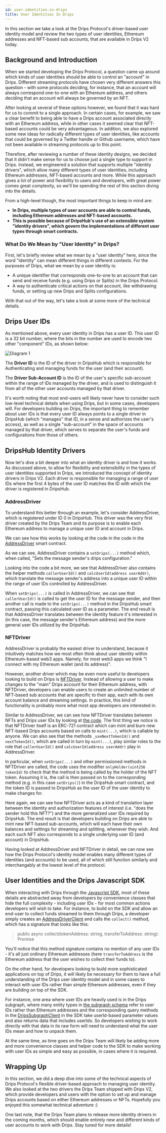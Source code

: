 ```yaml
---
id: user-identities-in-drips
title: User Identities In Drips
---
```


In this section we take a look at the Drips Protocol's driver-based user identity model and review the two types of user identities, Ethereum addresses and NFT-based sub accounts, that are available in Drips V2 today.

## Background and Introduction

When we started developing the Drips Protocol, a question came up around which kinds of user identities should be able to control an "account"
in Drips. Different streaming protocols have chosen very different answers this question - with some protocols deciding, for instance, that an account will always correspond one-to-one with an Ethereum address, and others deciding that an account will always be governed by an NFT.

After looking at several of these options however, we found that it was hard for us to commit to a single approach. In certain cases, for example, we saw a clear benefit to being able to have a Drips account associated directly with an Ethereum address, while in other cases it seemed clear that NFT-based accounts could be very advantageous. In addition, we also explored some new ideas for radically different types of user identities, like accounts that could be governed by a Twitter handle or Github username, which have not been available in streaming protocols up to this point.

Therefore, after reviewing a number of these identity designs, we decided that it didn't make sense for us to choose just a single type to support in Drips. Instead, we engineered a solution that supports multiple "identity drivers", which allow many different types of user identities, including Ethereum addresses, NFT-based accounts and more. While this approach gives a lot of power and flexibility to users and developers, with great power comes great complexity, so we'll be spending the rest of this section diving into the details.

From a high-level though, the most important things to keep in mind are:

- **In Drips, multiple types of user accounts are able to control funds, including Ethereum addresses and NFT-based accounts.**
- **This is possible because of DripsHub's use of an extensible system "identity drivers", which govern the implementations of different user types through smart contracts.**

### What Do We Mean by "User Identity" in Drips?

First, let's briefly review what we mean by a "user identity" here, since the word "identity" can mean
different things in different contexts. For the purposes of Drips, what we mean by a user identity is:

- A unique identifier that corresponds one-to-one to an account that can send and receive funds (e.g. using Drips or Splits) in the Drips Protocol.
- A way to authenticate critical actions on that account, like withdrawing funds, or setting up new Drips and Splits configurations.

With that out of the way, let's take a look at some more of the technical details.

## Drips User IDs

As mentioned above, every user identity in Drips has a user ID. This user ID is a 32 bit number, where the bits in the number are used to encode two other "component" IDs, as shown below:

![Diagram 1][u1]

The **Driver ID** is the ID of the driver in DripsHub which is responsible for Authenticating and managing funds for the user (and their account).

The **Driver Sub-Account ID** is the ID of the user's specific sub-account within the range of IDs managed by the driver, and is used to distinguish it from all of the other user accounts managed by that driver.

It's worth noting that most end-users will likely never have to consider such low-level technical details when using Drips, but in some cases, developers will. For developers building on Drips, the important thing to remember about user IDs is that every user ID always points to a single driver in DripsHub (which "manages" that ID, in a sense and authorizes the user's access), as well as a single "sub-account" in the space of accounts managed by that driver, which serves to separate the user's funds and configurations from those of others.

## DripsHub Identity Drivers

Now let's dive a bit deeper into what an identity driver is and how it works. As discussed above, to allow for flexibility and extensibility in the types of user identities supported in Drips, we introduced the concept of identity drivers in Drips V2. Each driver is responsible for managing a range of user IDs where the first 4 bytes of the user ID matches the ID with which the driver is registered in DripsHub.

### AddressDriver

To understand this better through an example, let's consider AddressDriver, which is registered under ID 0 in DripsHub. This driver was the very first driver created by the Drips Team and its purpose is to enable each Ethereum address to manage a unique user ID and account in Drips.

We can see how this works by looking at the code in the code in the <a href="https://github.com/radicle-dev/drips-contracts/blob/master/src/AddressDriver.sol" target="_blank">AddressDriver</a> smart contract.

As we can see, AddressDriver contains a `setDrips(...)` method which, when called, "Sets the message sender's drips configuration." 

Looking into the code a bit more, we see that AddressDriver also contains the helper methods `callerUserId()` and `calcUserId(address userAddr)`, which translate the message sender's address into a unique user ID within the range of user IDs controlled by AddressDriver.

When `setDrips(...)` is called in AddressDriver, we can see that `callerUserId()` is called to get the user ID for the message sender, and then another call is made to the `setDrips(...)` method in the DripsHub smart contract, passing this calculated user ID as a parameter. The end result is that AddressDriver
translates between the identity feature it's interested in (in this case, the message sender's Ethereum address) and the more general user IDs utilized by
the DripsHub.

### NFTDriver

AddressDriver is probably the easiest driver to understand, because it intuitively matches how we most often think about user identity within Ethereum-based web3 apps. Namely, for most web3 apps we think "I connect with my Ethereum wallet (and its address)". 

However, another driver which may be even more useful to developers looking to build on Drips is <a href="https://github.com/radicle-dev/drips-contracts/blob/master/src/NFTDriver.sol" target="_blank">NFTDriver</a>. Instead of allowing a user to make changes to the "main" Drips account for
their Ethereum address, with NFTDriver, developers can enable users to create an unlimited number of NFT-based sub accounts that are specific to their app, each with its own account balance and streaming settings. In practice, this kind of functionality is probably more what most app developers are interested in.

Similar to AddressDriver, we can see how NFTDriver translates between NFTs and Drips user IDs by looking at <a href="https://github.com/radicle-dev/drips-contracts/blob/master/src/NFTDriver.sol" target="_blank">the code</a>. The first thing we notice is that
NFTDriver itself is an ERC-721 contract which can mint and burn new NFT-based Drips accounts based on calls to `mint(...)`, which is callable by anyone.
We can also see that the methods `_useNextTokenId()` and `nextTokenId()`, which are called in turn by `mint(...)`, play similar roles to the role that `callerUserId()` and `calcUserId(address userAddr)` play in AddressDriver.

In particular, when `setDrips(...)` and other permissioned methods in NFTDriver are called, the code uses the modifier `onlyHolder(uint256 tokenId)` to check that the
method is being called by the holder of the NFT token. Assuming it is, the call is then passed on to the corresponding method (e.g. in this case `setDrips()`) in the DripsHub smart contract, and the token ID is passed to DripsHub as the user ID of the user identity to make changes for.

Here again, we can see how NFTDriver acts as a kind of translation layer between the identity and authorization features of interest (i.e. "does the sender hold this NFT?") and the more generalized user IDs required by DripsHub. The end result is that developers building on Drips are able to mint new
NFT-based sub-accounts, which will each have their own balances and settings for streaming and splitting, whenever they wish. And each such NFT also corresponds to a single underlying user ID (and account) in DripsHub.

Having looked at AddressDriver and NFTDriver in detail, we can now see how the Drips Protocol's identity model enables many different types of identities (and accounts) to be used, all of which still function similarly and interchangably at the lowest level of the protocol.

## User Identities and the Drips Javascript SDK

When interacting with Drips through the <a href="/docs/js-sdk/drips-sdk" target="_blank">Javascript SDK</a>, most of these details are abstracted away from developers by convenience classes that hide the full complexity - including user IDs - for most common actions developers will wish to take. For instance, to build on the SDK and allow an end-user to collect funds streamed to them through Drips, a developer simply creates an [AddressDriverClient][ad] and calls the `collect()` method, which has a signature that looks like this:

> public async collect(tokenAddress: string, transferToAddress: string): Promise<ContractTransaction>

You'll notice that this method signature contains no mention of any user IDs - it's all just ordinary Ethereum addresses (here `transferToAddress` is the Ethereum address that the user wishes to collect their funds to).

On the other hand, for developers looking to build more sophisticated applications on top of Drips, it will likely be necessary for them to have a full understanding
of the Drips user identity model and in some cases to interact with user IDs rather than simple Ethereum addresses, even if they are building on top of the SDK. 

For instance,
one area where user IDs are heavily used is in the Drips subgraph, where many entity types in <a href="https://github.com/radicle-dev/drips-subgraph/blob/v2/schema.graphql" target="_blank">the subgraph schema</a> refer to user IDs rather than Ethereum addresses and the
corresponding query methods in the [DripsSubgraphClient][ds] in the SDK take userId-based parameter values and also returns data that includes userIds. So
developers wishing to work directly with that data in its raw form will need to understand what the user IDs mean and how to unpack them.

At the same time, as time goes on the Drips Team will likely be adding more and more convenience classes and helper code to the SDK to make working with
user IDs as simple and easy as possible, in cases where it is required.

## Wrapping Up

In this section, we did a deep dive into some of the technical aspects of Drips Protocol's flexible driver-based approach to managing user identity. We also looked at the two
drivers the Drips Team shipped with Drips V2, which provide developers and users with the option to set up and manage Drips accounts based on either Ethereum addresses or NFTs. Hopefully you enjoyed this somewhat technical adventure :)

One last note, that the Drips Team plans to release more identity drivers in the coming months, which should enable entirely new and different kinds of user accounts to work with Drips. Stay tuned for more details!


[ad]: https://github.com/radicle-dev/drips-js-sdk/blob/v2/src/AddressDriver/AddressDriverClient.ts
[ds]: https://github.com/radicle-dev/drips-js-sdk/blob/v2/src/DripsSubgraph/DripsSubgraphClient.ts
[u1]: /img/drips_user_identity-1.png
